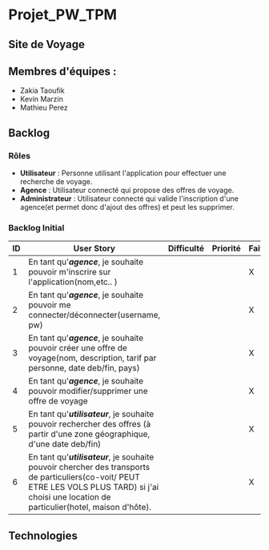 # Projet_PW_TPM

## Site de Voyage

## Membres d'équipes :
* Zakia Taoufik
* Kevin Marzin
* Mathieu Perez

## Backlog 
### Rôles
* **Utilisateur** : Personne utilisant l'application pour effectuer une recherche de voyage.
* **Agence** : Utilisateur connecté qui propose des offres de voyage.
* **Administrateur** : Utilisateur connecté qui valide l'inscription d'une agence(et permet donc d'ajout des offres) et peut les supprimer.

### Backlog Initial

| ID | User Story | Difficulté | Priorité | Fait |
| --- | --- | --- | --- | --- |
| 1 | En tant qu'***agence***, je souhaite pouvoir m'inscrire sur l'application(nom,etc.. ) | |  | X 
| 2 | En tant qu'***agence***, je souhaite pouvoir me connecter/déconnecter(username, pw) | |  | X 
| 3 | En tant qu'***agence***, je souhaite pouvoir créer une offre de voyage(nom, description, tarif par personne, date deb/fin, pays) | |  | X 
| 4 | En tant qu'***agence***, je souhaite pouvoir modifier/supprimer une offre de voyage| |  | X 
| 5 | En tant qu'***utilisateur***, je souhaite pouvoir rechercher des offres (à partir d'une zone géographique, d'une date deb/fin) | |  | X 
| 6 | En tant qu'***utilisateur***, je souhaite pouvoir chercher des transports de particuliers(co-voit/ PEUT ETRE LES VOLS PLUS TARD) si j'ai choisi une location de particulier(hotel, maison d'hôte). | |  | X 


## Technologies




